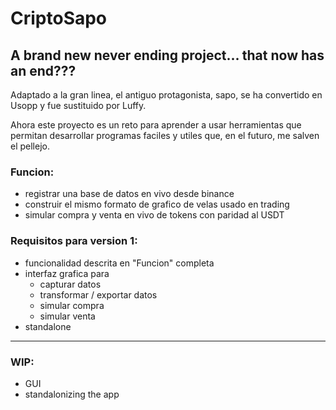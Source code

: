# CriptoSapo

## A brand new never ending project... that now has an end???

Adaptado a la gran linea, el antiguo protagonista, sapo, se ha
convertido en Usopp y fue sustituido por Luffy.

Ahora este proyecto es un reto para aprender a usar herramientas que
permitan desarrollar programas faciles y utiles que, en el futuro, me
salven el pellejo.

### Funcion:
- registrar una base de datos en vivo desde binance
- construir el mismo formato de grafico de velas usado en trading
- simular compra y venta en vivo de tokens con paridad al USDT

### Requisitos para version 1:
- funcionalidad descrita en "Funcion" completa
- interfaz grafica para
	- capturar datos
	- transformar / exportar datos
	- simular compra
	- simular venta
- standalone

---

### WIP:
- GUI
- standalonizing the app
